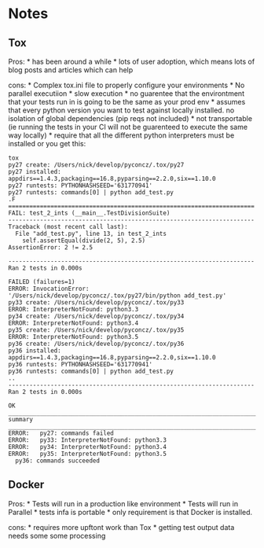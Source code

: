 # Notes

## Tox
Pros:
    * has been around a while
    * lots of user adoption, which means lots of blog posts and articles which can help

cons:
	* Complex tox.ini file to properly configure your environments
	* No parallel executiion
	* slow execution
    * no guarentee that the environtment that your tests run in is going to be the same as your prod env
    * assumes that every python version you want to test against locally installed. no isolation of global dependencies (pip reqs not included)
    * not transportable (ie running the tests in your CI will not be guarenteed to execute the same way locally)
	* require that all the different python interpreters must be installed or you get this:

```
tox
py27 create: /Users/nick/develop/pyconcz/.tox/py27
py27 installed: appdirs==1.4.3,packaging==16.8,pyparsing==2.2.0,six==1.10.0
py27 runtests: PYTHONHASHSEED='631770941'
py27 runtests: commands[0] | python add_test.py
.F
======================================================================
FAIL: test_2_ints (__main__.TestDivisionSuite)
----------------------------------------------------------------------
Traceback (most recent call last):
  File "add_test.py", line 13, in test_2_ints
    self.assertEqual(divide(2, 5), 2.5)
AssertionError: 2 != 2.5

----------------------------------------------------------------------
Ran 2 tests in 0.000s

FAILED (failures=1)
ERROR: InvocationError: '/Users/nick/develop/pyconcz/.tox/py27/bin/python add_test.py'
py33 create: /Users/nick/develop/pyconcz/.tox/py33
ERROR: InterpreterNotFound: python3.3
py34 create: /Users/nick/develop/pyconcz/.tox/py34
ERROR: InterpreterNotFound: python3.4
py35 create: /Users/nick/develop/pyconcz/.tox/py35
ERROR: InterpreterNotFound: python3.5
py36 create: /Users/nick/develop/pyconcz/.tox/py36
py36 installed: appdirs==1.4.3,packaging==16.8,pyparsing==2.2.0,six==1.10.0
py36 runtests: PYTHONHASHSEED='631770941'
py36 runtests: commands[0] | python add_test.py
..
----------------------------------------------------------------------
Ran 2 tests in 0.000s

OK
_________________________________________________________________________________________________________________ summary _________________________________________________________________________________________________________________
ERROR:   py27: commands failed
ERROR:   py33: InterpreterNotFound: python3.3
ERROR:   py34: InterpreterNotFound: python3.4
ERROR:   py35: InterpreterNotFound: python3.5
  py36: commands succeeded
```

## Docker
Pros:
    * Tests will run in a production like environment
    * Tests will run in Parallel
    * tests infa is portable
    * only requirement is that Docker is installed.

cons:
	* requires more upftont work than Tox
    * getting test output data needs some some processing
